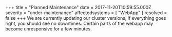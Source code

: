 +++
title = "Planned Maintenance"
date = 2017-11-20T10:59:55.000Z
severity = "under-maintenance"
affectedsystems = [
  "WebApp"
]
resolved = false
+++
We are currently updating our cluster versions, if everything goes right, you should see no downtimes. Certain parts of the webapp may become unresponsive for a few minutes.